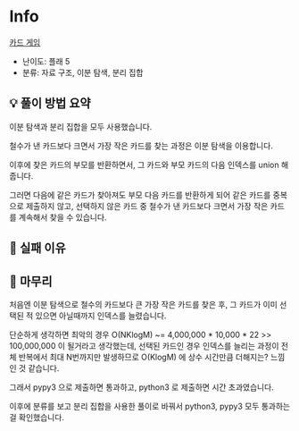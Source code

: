 # Info
[카드 게임](https://boj.kr/16566)

- 난이도: 플래 5
- 분류: 자료 구조, 이분 탐색, 분리 집합

## 💡 풀이 방법 요약

이분 탐색과 분리 집합을 모두 사용했습니다.

철수가 낸 카드보다 크면서 가장 작은 카드를 찾는 과정은 이분 탐색을 이용합니다.

이후에 찾은 카드의 부모를 반환하면서, 그 카드와 부모 카드의 다음 인덱스를 union 해줍니다.

그러면 다음에 같은 카드가 찾아져도 부모 다음 카드를 반환하게 되어 같은 카드를 중복으로 제출하지 않고, 선택하지 않은 카드 중 철수가 낸 카드보다 크면서 가장 작은 카드를 계속해서 찾을 수 있습니다.

## 👀 실패 이유

## 🙂 마무리

처음엔 이분 탐색으로 철수의 카드보다 큰 가장 작은 카드를 찾은 후, 그 카드가 이미 선택된 적 있으면 아닐때까지 인덱스를 늘렸습니다.

단순하게 생각하면 최악의 경우 O(NKlogM) ~= 4,000,000 * 10,000 * 22 >> 100,000,000 이 될거라고 생각했는데, 선택된 카드인 경우 인덱스를 늘리는 과정이 전체 반복에서 최대 N번까지만 발생하므로 O(KlogM) 에 상수 시간만큼 더해지는? 느낌인 것 같습니다.

그래서 pypy3 으로 제출하면 통과하고, python3 로 제출하면 시간 초과였습니다.

이후에 분류를 보고 분리 집합을 사용한 풀이로 바꿔서 python3, pypy3 모두 통과하는걸 확인했습니다.